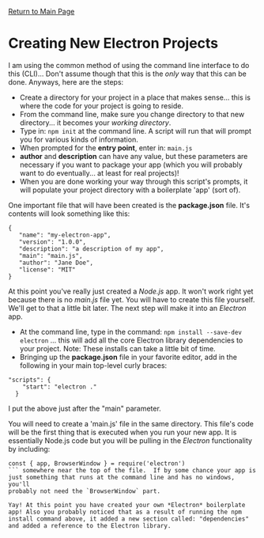 [Return to Main Page](https://github.com/OrvilleChomer/electronjs-experiments)

# Creating New Electron Projects

I am using the common method of using the command line interface to do this (CLI)... Don't assume though that this is the *only* way that this can be done. Anyways, here are the steps:
- Create a directory for your project in a place that makes sense... this is where the code for your project is going to reside.
- From the command line, make sure you change directory to that new directory... it becomes your *working directory*.
- Type in:   `npm init` at the command line.  A script will run that will prompt you for various kinds of information.
- When prompted for the **entry point**, enter in: `main.js`
- **author** and **description** can have any value, but these parameters are necessary if you want to package your app (which you will probably want to do eventually... at least for real projects)!
- When you are done working your way through this script's prompts, it will populate your project directory with a boilerplate 'app' (sort of).

One important file that will have been created is the **package.json** file.
It's contents will look something like this:
```
{
   "name": "my-electron-app",
   "version": "1.0.0",
   "description": "a description of my app",
   "main": "main.js",
   "author": "Jane Doe",
   "license": "MIT"
}
```
At this point you've really just created a *Node.js* app. It won't work right yet because there is no *main.js* file yet. You will have to create this file yourself.  We'll get to that a little bit later. 
The next step will make it into an *Electron* app.
- At the command line, type in the command: `npm install --save-dev electron`  ... this will add all the core Electron library dependencies to your project.  Note: These installs can take a little bit of time.
- Bringing up the **package.json** file in your favorite editor, add in the following in your main top-level curly braces:
```
"scripts": {
    "start": "electron ."
  }
```
I put the above just after the "main" parameter.

You will need to create a 'main.js' file in the same directory. This file's code will be the first thing that is executed when you run your new app.
It is essentially Node.js code but you will be pulling in the *Electron* functionality by including:
```
const { app, BrowserWindow } = require('electron')
``` somewhere near the top of the file.  If by some chance your app is just something that runs at the command line and has no windows, you'll
probably not need the `BrowserWindow` part.

Yay! At this point you have created your own *Electron* boilerplate app! Also you probably noticed that as a result of running the npm install command above, it added a new section called: "dependencies" and added a reference to the Electron library.
